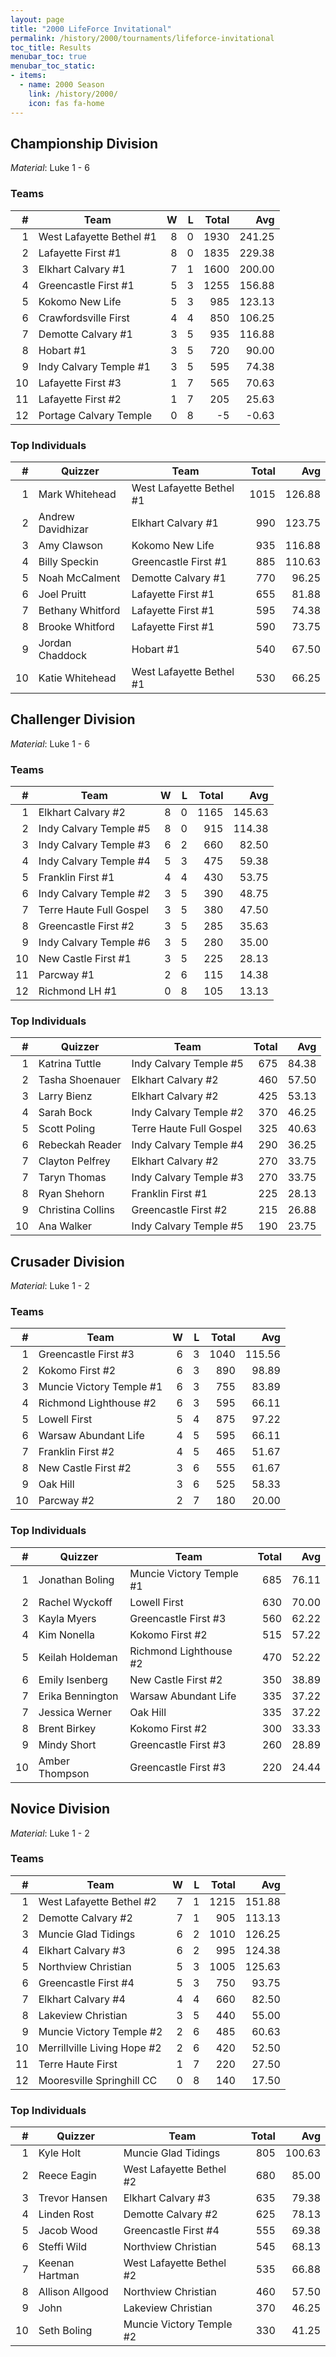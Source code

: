 ```yaml
---
layout: page
title: "2000 LifeForce Invitational"
permalink: /history/2000/tournaments/lifeforce-invitational
toc_title: Results
menubar_toc: true
menubar_toc_static:
- items:
  - name: 2000 Season
    link: /history/2000/
    icon: fas fa-home
---
```


## Championship Division

*Material*: Luke 1 - 6

### Teams

|    # | Team                     |    W |    L | Total |    Avg |
| ---: | ------------------------ | ---: | ---: | ----: | -----: |
|    1 | West Lafayette Bethel #1 |    8 |    0 |  1930 | 241.25 |
|    2 | Lafayette First #1       |    8 |    0 |  1835 | 229.38 |
|    3 | Elkhart Calvary #1       |    7 |    1 |  1600 | 200.00 |
|    4 | Greencastle First #1     |    5 |    3 |  1255 | 156.88 |
|    5 | Kokomo New Life          |    5 |    3 |   985 | 123.13 |
|    6 | Crawfordsville First     |    4 |    4 |   850 | 106.25 |
|    7 | Demotte Calvary #1       |    3 |    5 |   935 | 116.88 |
|    8 | Hobart #1                |    3 |    5 |   720 |  90.00 |
|    9 | Indy Calvary Temple #1   |    3 |    5 |   595 |  74.38 |
|   10 | Lafayette First #3       |    1 |    7 |   565 |  70.63 |
|   11 | Lafayette First #2       |    1 |    7 |   205 |  25.63 |
|   12 | Portage Calvary Temple   |    0 |    8 |    -5 |  -0.63 |

### Top Individuals

|    # | Quizzer           | Team                     | Total |    Avg |
| ---: | ----------------- | ------------------------ | ----: | -----: |
|    1 | Mark Whitehead    | West Lafayette Bethel #1 |  1015 | 126.88 |
|    2 | Andrew Davidhizar | Elkhart Calvary #1       |   990 | 123.75 |
|    3 | Amy Clawson       | Kokomo New Life          |   935 | 116.88 |
|    4 | Billy Speckin     | Greencastle First #1     |   885 | 110.63 |
|    5 | Noah McCalment    | Demotte Calvary #1       |   770 |  96.25 |
|    6 | Joel Pruitt       | Lafayette First #1       |   655 |  81.88 |
|    7 | Bethany Whitford  | Lafayette First #1       |   595 |  74.38 |
|    8 | Brooke Whitford   | Lafayette First #1       |   590 |  73.75 |
|    9 | Jordan Chaddock   | Hobart #1                |   540 |  67.50 |
|   10 | Katie Whitehead   | West Lafayette Bethel #1 |   530 |  66.25 |

## Challenger Division

*Material*: Luke 1 - 6

### Teams

|    # | Team                    |    W |    L | Total |    Avg |
| ---: | ----------------------- | ---: | ---: | ----: | -----: |
|    1 | Elkhart Calvary #2      |    8 |    0 |  1165 | 145.63 |
|    2 | Indy Calvary Temple #5  |    8 |    0 |   915 | 114.38 |
|    3 | Indy Calvary Temple #3  |    6 |    2 |   660 |  82.50 |
|    4 | Indy Calvary Temple #4  |    5 |    3 |   475 |  59.38 |
|    5 | Franklin First #1       |    4 |    4 |   430 |  53.75 |
|    6 | Indy Calvary Temple #2  |    3 |    5 |   390 |  48.75 |
|    7 | Terre Haute Full Gospel |    3 |    5 |   380 |  47.50 |
|    8 | Greencastle First #2    |    3 |    5 |   285 |  35.63 |
|    9 | Indy Calvary Temple #6  |    3 |    5 |   280 |  35.00 |
|   10 | New Castle First #1     |    3 |    5 |   225 |  28.13 |
|   11 | Parcway #1              |    2 |    6 |   115 |  14.38 |
|   12 | Richmond LH #1          |    0 |    8 |   105 |  13.13 |

### Top Individuals

|    # | Quizzer           | Team                    | Total |   Avg |
| ---: | ----------------- | ----------------------- | ----: | ----: |
|    1 | Katrina Tuttle    | Indy Calvary Temple #5  |   675 | 84.38 |
|    2 | Tasha Shoenauer   | Elkhart Calvary #2      |   460 | 57.50 |
|    3 | Larry Bienz       | Elkhart Calvary #2      |   425 | 53.13 |
|    4 | Sarah Bock        | Indy Calvary Temple #2  |   370 | 46.25 |
|    5 | Scott Poling      | Terre Haute Full Gospel |   325 | 40.63 |
|    6 | Rebeckah Reader   | Indy Calvary Temple #4  |   290 | 36.25 |
|    7 | Clayton Pelfrey   | Elkhart Calvary #2      |   270 | 33.75 |
|    7 | Taryn Thomas      | Indy Calvary Temple #3  |   270 | 33.75 |
|    8 | Ryan Shehorn      | Franklin First #1       |   225 | 28.13 |
|    9 | Christina Collins | Greencastle First #2    |   215 | 26.88 |
|   10 | Ana Walker        | Indy Calvary Temple #5  |   190 | 23.75 |

## Crusader Division

*Material*: Luke 1 - 2

### Teams

|    # | Team                     |    W |    L | Total |    Avg |
| ---: | ------------------------ | ---: | ---: | ----: | -----: |
|    1 | Greencastle First #3     |    6 |    3 |  1040 | 115.56 |
|    2 | Kokomo First #2          |    6 |    3 |   890 |  98.89 |
|    3 | Muncie Victory Temple #1 |    6 |    3 |   755 |  83.89 |
|    4 | Richmond Lighthouse #2   |    6 |    3 |   595 |  66.11 |
|    5 | Lowell First             |    5 |    4 |   875 |  97.22 |
|    6 | Warsaw Abundant Life     |    4 |    5 |   595 |  66.11 |
|    7 | Franklin First #2        |    4 |    5 |   465 |  51.67 |
|    8 | New Castle First #2      |    3 |    6 |   555 |  61.67 |
|    9 | Oak Hill                 |    3 |    6 |   525 |  58.33 |
|   10 | Parcway #2               |    2 |    7 |   180 |  20.00 |

### Top Individuals

|    # | Quizzer          | Team                     | Total |   Avg |
| ---: | ---------------- | ------------------------ | ----: | ----: |
|    1 | Jonathan Boling  | Muncie Victory Temple #1 |   685 | 76.11 |
|    2 | Rachel Wyckoff   | Lowell First             |   630 | 70.00 |
|    3 | Kayla Myers      | Greencastle First #3     |   560 | 62.22 |
|    4 | Kim Nonella      | Kokomo First #2          |   515 | 57.22 |
|    5 | Keilah Holdeman  | Richmond Lighthouse #2   |   470 | 52.22 |
|    6 | Emily Isenberg   | New Castle First #2      |   350 | 38.89 |
|    7 | Erika Bennington | Warsaw Abundant Life     |   335 | 37.22 |
|    7 | Jessica Werner   | Oak Hill                 |   335 | 37.22 |
|    8 | Brent Birkey     | Kokomo First #2          |   300 | 33.33 |
|    9 | Mindy Short      | Greencastle First #3     |   260 | 28.89 |
|   10 | Amber Thompson   | Greencastle First #3     |   220 | 24.44 |

## Novice Division

*Material*: Luke 1 - 2

### Teams

|    # | Team                        |    W |    L | Total |    Avg |
| ---: | --------------------------- | ---: | ---: | ----: | -----: |
|    1 | West Lafayette Bethel #2    |    7 |    1 |  1215 | 151.88 |
|    2 | Demotte Calvary #2          |    7 |    1 |   905 | 113.13 |
|    3 | Muncie Glad Tidings         |    6 |    2 |  1010 | 126.25 |
|    4 | Elkhart Calvary #3          |    6 |    2 |   995 | 124.38 |
|    5 | Northview Christian         |    5 |    3 |  1005 | 125.63 |
|    6 | Greencastle First #4        |    5 |    3 |   750 |  93.75 |
|    7 | Elkhart Calvary #4          |    4 |    4 |   660 |  82.50 |
|    8 | Lakeview Christian          |    3 |    5 |   440 |  55.00 |
|    9 | Muncie Victory Temple #2    |    2 |    6 |   485 |  60.63 |
|   10 | Merrillville Living Hope #2 |    2 |    6 |   420 |  52.50 |
|   11 | Terre Haute First           |    1 |    7 |   220 |  27.50 |
|   12 | Mooresville Springhill CC   |    0 |    8 |   140 |  17.50 |

### Top Individuals

|    # | Quizzer         | Team                     | Total |    Avg |
| ---: | --------------- | ------------------------ | ----: | -----: |
|    1 | Kyle Holt       | Muncie Glad Tidings      |   805 | 100.63 |
|    2 | Reece Eagin     | West Lafayette Bethel #2 |   680 |  85.00 |
|    3 | Trevor Hansen   | Elkhart Calvary #3       |   635 |  79.38 |
|    4 | Linden Rost     | Demotte Calvary #2       |   625 |  78.13 |
|    5 | Jacob Wood      | Greencastle First #4     |   555 |  69.38 |
|    6 | Steffi Wild     | Northview Christian      |   545 |  68.13 |
|    7 | Keenan Hartman  | West Lafayette Bethel #2 |   535 |  66.88 |
|    8 | Allison Allgood | Northview Christian      |   460 |  57.50 |
|    9 | John            | Lakeview Christian       |   370 |  46.25 |
|   10 | Seth Boling     | Muncie Victory Temple #2 |   330 |  41.25 |

